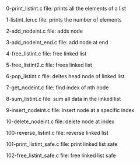 0-print_listint.c file: prints all the elements of a list

1-listint_len.c file: prints the number of elements

2-add_nodeint.c file: adds node

3-add_nodeint_end.c file: add node at end

4-free_listint.c file: free linked list

5-free_listint2.c file: frees linked list

6-pop_listint.c file: deltes head node of linked list

7-get_nodeint.c file: find index of nth node

8-sum_listint.c file: sum all data in the linked list

9-insert_nodeint.c file: insert node at a specific index

10-delete_nodeint.c file: delete node at index

100-reverse_listint.c file: reverse linked list

101-print_listint_safe.c file: print linked list safe

102-free_listint_safe.c file: free linked list safe
